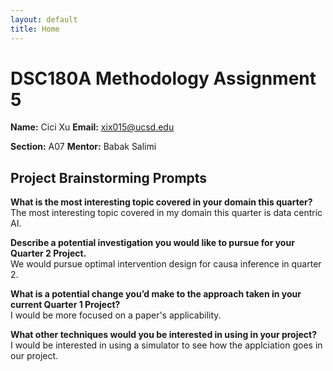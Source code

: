 ```yaml
---
layout: default
title: Home
---
```

# DSC180A Methodology Assignment 5

**Name:** Cici Xu
**Email:** xix015@ucsd.edu  

**Section:** A07
**Mentor:** Babak Salimi

## Project Brainstorming Prompts

**What is the most interesting topic covered in your domain this quarter?**  
The most interesting topic covered in my domain this quarter is data centric AI. 

**Describe a potential investigation you would like to pursue for your Quarter 2 Project.**  
We would pursue optimal intervention design for causa inference in quarter 2. 

**What is a potential change you’d make to the approach taken in your current Quarter 1 Project?**  
I would be more focused on a paper's applicability. 

**What other techniques would you be interested in using in your project?**  
I would be interested in using a simulator to see how the applciation goes in our project. 
